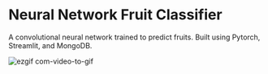 # Neural Network Fruit Classifier
A convolutional neural network trained to predict fruits. Built using Pytorch, Streamlit, and MongoDB. 


![ezgif com-video-to-gif](https://github.com/brianwong778/FruitsClassifier/assets/113395187/64a11362-6635-4cd2-bc73-313be2adcc62)
